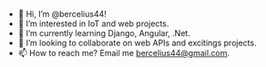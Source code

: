 - 👋 Hi, I’m @bercelius44!
- 👀 I’m interested in IoT and web projects.
- 🌱 I’m currently learning Django, Angular, .Net.
- 💞️ I’m looking to collaborate on web APIs and excitings projects.
- 📫 How to reach me? Email me bercelius44@gmail.com.

<!---
bercelius44/bercelius44 is a ✨ special ✨ repository because its `README.md` (this file) appears on your GitHub profile.
You can click the Preview link to take a look at your changes.
--->

